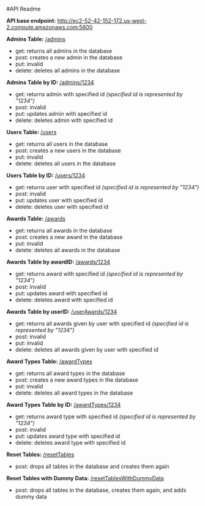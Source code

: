 #API Readme

**API base endpoint:**
http://ec2-52-42-152-172.us-west-2.compute.amazonaws.com:5600


**Admins Table:** [/admins](http://ec2-52-42-152-172.us-west-2.compute.amazonaws.com:5600/admins)
- get: returns all admins in the database
- post: creates a new admin in the database
- put: invalid
- delete: deletes all admins in the database


**Admins Table by ID:** [/admins/1234](http://ec2-52-42-152-172.us-west-2.compute.amazonaws.com:5600/admins/1)
- get: returns admin with specified id _(specified id is represented by "1234")_
- post: invalid
- put: updates admin with specified id
- delete: deletes admin with specified id


**Users Table:** [/users](http://ec2-52-42-152-172.us-west-2.compute.amazonaws.com:5600/users)
- get: returns all users in the database
- post: creates a new users in the database
- put: invalid
- delete: deletes all users in the database


**Users Table by ID:** [/users/1234](http://ec2-52-42-152-172.us-west-2.compute.amazonaws.com:5600/users/1)
- get: returns user with specified id _(specified id is represented by "1234")_
- post: invalid
- put: updates user with specified id
- delete: deletes user with specified id


**Awards Table:** [/awards](http://ec2-52-42-152-172.us-west-2.compute.amazonaws.com:5600/awards)
- get: returns all awards in the database
- post: creates a new award in the database
- put: invalid
- delete: deletes all awards in the database


**Awards Table by awardID:** [/awards/1234](http://ec2-52-42-152-172.us-west-2.compute.amazonaws.com:5600/awards/1)
- get: returns award with specified id _(specified id is represented by "1234")_
- post: invalid
- put: updates award with specified id
- delete: deletes award with specified id


**Awards Table by userID:** [/userAwards/1234](http://ec2-52-42-152-172.us-west-2.compute.amazonaws.com:5600/userAwards/1)
- get: returns all awards given by user with specified id _(specified id is represented by "1234")_
- post: invalid
- put: invalid
- delete: deletes all awards given by user with specified id


**Award Types Table:** [/awardTypes](http://ec2-52-42-152-172.us-west-2.compute.amazonaws.com:5600/awardTypes)
- get: returns all award types in the database
- post: creates a new award types in the database
- put: invalid
- delete: deletes all award types in the database


**Award Types Table by ID:** [/awardTypes/1234](http://ec2-52-42-152-172.us-west-2.compute.amazonaws.com:5600/awardTypes/1)
- get: returns award type with specified id _(specified id is represented by "1234")_
- post: invalid
- put: updates award type with specified id
- delete: deletes award type with specified id


**Reset Tables:** [/resetTables](http://ec2-52-42-152-172.us-west-2.compute.amazonaws.com:5600/resetTables)
- post: drops all tables in the database and creates them again


**Reset Tables with Dummy Data:** [/resetTablesWithDummyData](http://ec2-52-42-152-172.us-west-2.compute.amazonaws.com:5600/resetTablesWithDummyData)
- post: drops all tables in the database, creates them again, and adds dummy data
